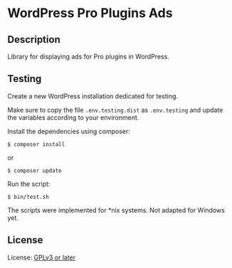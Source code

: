 # WordPress Pro Plugins Ads


## Description

Library for displaying ads for Pro plugins in WordPress.

## Testing

Create a new WordPress installation dedicated for testing.

Make sure to copy the file `.env.testing.dist` as `.env.testing` and update the variables according to your environment.

Install the dependencies using composer:

```shell script
$ composer install
``` 

or 

```shell script
$ composer update
```

Run the script:

```shell script
$ bin/test.sh
```

The scripts were implemented for *nix systems. Not adapted for Windows yet.

## License

License: [GPLv3 or later](http://www.gnu.org/licenses/gpl-3.0.html)
